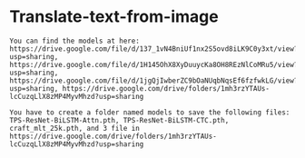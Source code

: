 # Translate-text-from-image
    You can find the models at here: https://drive.google.com/file/d/137_1vN4BniUf1nx2S5ovd8iLK9C0y3xt/view?usp=sharing, https://drive.google.com/file/d/1H145OhX8XyDuuycKa8OH8REzNlCoMRu5/view?usp=sharing, https://drive.google.com/file/d/1jgQjIwberZC9bOaNUqbNqsEf6fzfwkLG/view?usp=sharing, https://drive.google.com/drive/folders/1mh3rzYTAUs-lcCuzqLlX8zMP4MyvMhzd?usp=sharing
    
    You have to create a folder named models to save the following files: TPS-ResNet-BiLSTM-Attn.pth, TPS-ResNet-BiLSTM-CTC.pth, craft_mlt_25k.pth, and 3 file in https://drive.google.com/drive/folders/1mh3rzYTAUs-lcCuzqLlX8zMP4MyvMhzd?usp=sharing
